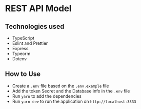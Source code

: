 # REST API Model

## Technologies used
- TypeScript
- Eslint and Prettier
- Express
- Typeorm
- Dotenv

## How to Use
- Create a `.env` file based on the `.env.example` file
- Add the token Secret and the Database info in the `.env` file
- Run `yarn` to add the dependencies
- Run `yarn dev` to run the application on `http://localhost:3333`